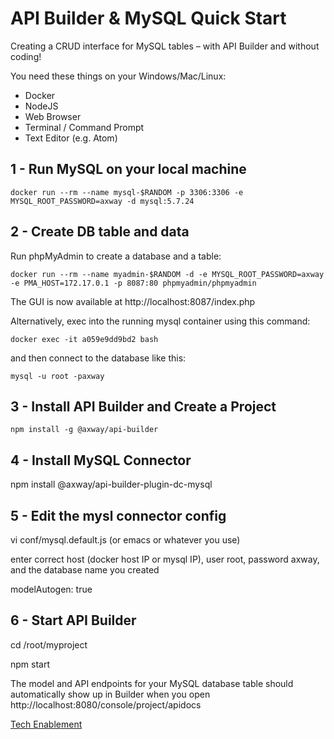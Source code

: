 # API Builder & MySQL Quick Start

Creating a CRUD interface for MySQL tables – with API Builder and without coding!

You need these things on your Windows/Mac/Linux:

* Docker
* NodeJS
* Web Browser
* Terminal / Command Prompt
* Text Editor (e.g. Atom)

## 1 - Run MySQL on your local machine

`docker run --rm --name mysql-$RANDOM -p 3306:3306 -e MYSQL_ROOT_PASSWORD=axway -d mysql:5.7.24`


## 2 - Create DB table and data

Run phpMyAdmin to create a database and a table:

`docker run --rm --name myadmin-$RANDOM -d -e MYSQL_ROOT_PASSWORD=axway -e PMA_HOST=172.17.0.1 -p 8087:80 phpmyadmin/phpmyadmin`

The GUI is now available at http://localhost:8087/index.php

Alternatively, exec into the running mysql container using this command:

`docker exec -it a059e9dd9bd2 bash`

and then connect to the database like this:

`mysql -u root -paxway`

## 3 - Install API Builder and Create a Project

`npm install -g @axway/api-builder`

## 4 - Install MySQL Connector


npm install @axway/api-builder-plugin-dc-mysql

## 5 - Edit the mysl connector config 

vi conf/mysql.default.js (or emacs or whatever you use)


enter correct host (docker host IP or mysql IP), user root, password axway, and the database name you created



modelAutogen: true



## 6 - Start API Builder


cd /root/myproject

npm start



The model and API endpoints for your MySQL database table should automatically show up in Builder when you open http://localhost:8080/console/project/apidocs 




[Tech Enablement](https://github.com/Axway/api-builder-standalone-tech-enablement)
